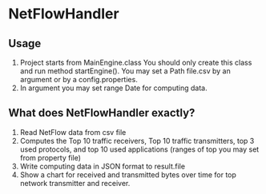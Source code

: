 # NetFlowHandler

## Usage
1. Project starts from MainEngine.class You should only create this class and run method startEngine(). 
You may set a Path file.csv by an argument or by a config.properties.
2. In argument you may set range Date for computing data.

## What does NetFlowHandler exactly?
1. Read NetFlow data from csv file
2. Computes the Top 10 traffic receivers, Top 10 traffic transmitters, top 3 used protocols, and top 10 used applications (ranges of top you may set from property file)
3. Write computing data in JSON format to result.file
4. Show a chart for received and transmitted bytes over time for top network transmitter and receiver.
